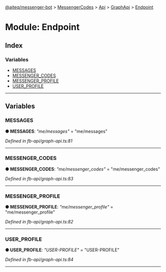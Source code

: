 [@aiteq/messenger-bot](../README.md) > [MessengerCodes](../modules/messengercodes.md) > [Api](../classes/messengercodes.api.md) > [GraphApi](../modules/messengercodes.api.graphapi.md) > [Endpoint](../modules/messengercodes.api.graphapi.endpoint.md)



# Module: Endpoint

## Index

### Variables

* [MESSAGES](messengercodes.api.graphapi.endpoint.md#messages)
* [MESSENGER_CODES](messengercodes.api.graphapi.endpoint.md#messenger_codes)
* [MESSENGER_PROFILE](messengercodes.api.graphapi.endpoint.md#messenger_profile)
* [USER_PROFILE](messengercodes.api.graphapi.endpoint.md#user_profile)



---
## Variables
<a id="messages"></a>

###  MESSAGES

**●  MESSAGES**:  *"me/messages"*  = "me/messages"

*Defined in fb-api/graph-api.ts:81*





___

<a id="messenger_codes"></a>

###  MESSENGER_CODES

**●  MESSENGER_CODES**:  *"me/messenger_codes"*  = "me/messenger_codes"

*Defined in fb-api/graph-api.ts:83*





___

<a id="messenger_profile"></a>

###  MESSENGER_PROFILE

**●  MESSENGER_PROFILE**:  *"me/messenger_profile"*  = "me/messenger_profile"

*Defined in fb-api/graph-api.ts:82*





___

<a id="user_profile"></a>

###  USER_PROFILE

**●  USER_PROFILE**:  *"USER-PROFILE"*  = "USER-PROFILE"

*Defined in fb-api/graph-api.ts:84*





___


